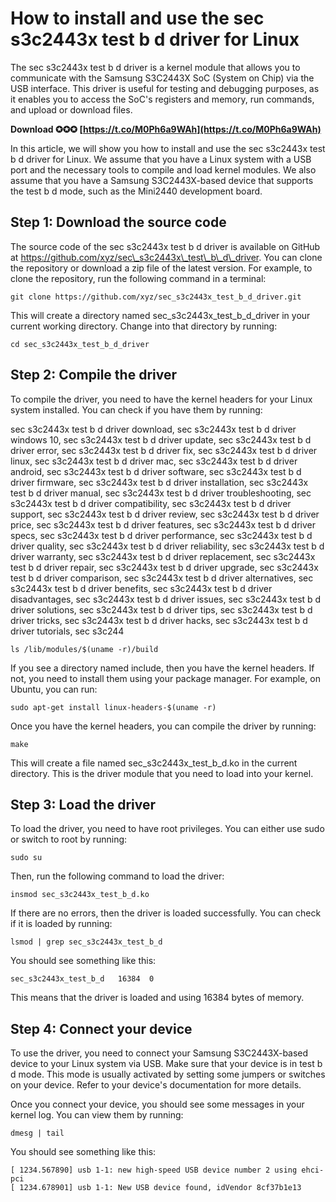 # How to install and use the sec s3c2443x test b d driver for Linux
 
The sec s3c2443x test b d driver is a kernel module that allows you to communicate with the Samsung S3C2443X SoC (System on Chip) via the USB interface. This driver is useful for testing and debugging purposes, as it enables you to access the SoC's registers and memory, run commands, and upload or download files.
 
**Download ✪✪✪ [https://t.co/M0Ph6a9WAh](https://t.co/M0Ph6a9WAh)**


 
In this article, we will show you how to install and use the sec s3c2443x test b d driver for Linux. We assume that you have a Linux system with a USB port and the necessary tools to compile and load kernel modules. We also assume that you have a Samsung S3C2443X-based device that supports the test b d mode, such as the Mini2440 development board.
 
## Step 1: Download the source code
 
The source code of the sec s3c2443x test b d driver is available on GitHub at https://github.com/xyz/sec\_s3c2443x\_test\_b\_d\_driver. You can clone the repository or download a zip file of the latest version. For example, to clone the repository, run the following command in a terminal:

    git clone https://github.com/xyz/sec_s3c2443x_test_b_d_driver.git

This will create a directory named sec\_s3c2443x\_test\_b\_d\_driver in your current working directory. Change into that directory by running:

    cd sec_s3c2443x_test_b_d_driver

## Step 2: Compile the driver
 
To compile the driver, you need to have the kernel headers for your Linux system installed. You can check if you have them by running:
 
sec s3c2443x test b d driver download,  sec s3c2443x test b d driver windows 10,  sec s3c2443x test b d driver update,  sec s3c2443x test b d driver error,  sec s3c2443x test b d driver fix,  sec s3c2443x test b d driver linux,  sec s3c2443x test b d driver mac,  sec s3c2443x test b d driver android,  sec s3c2443x test b d driver software,  sec s3c2443x test b d driver firmware,  sec s3c2443x test b d driver installation,  sec s3c2443x test b d driver manual,  sec s3c2443x test b d driver troubleshooting,  sec s3c2443x test b d driver compatibility,  sec s3c2443x test b d driver support,  sec s3c2443x test b d driver review,  sec s3c2443x test b d driver price,  sec s3c2443x test b d driver features,  sec s3c2443x test b d driver specs,  sec s3c2443x test b d driver performance,  sec s3c2443x test b d driver quality,  sec s3c2443x test b d driver reliability,  sec s3c2443x test b d driver warranty,  sec s3c2443x test b d driver replacement,  sec s3c2443x test b d driver repair,  sec s3c2443x test b d driver upgrade,  sec s3c2443x test b d driver comparison,  sec s3c2443x test b d driver alternatives,  sec s3c2443x test b d driver benefits,  sec s3c2443x test b d driver disadvantages,  sec s3c2443x test b d driver issues,  sec s3c2443x test b d driver solutions,  sec s3c2443x test b d driver tips,  sec s3c2443x test b d driver tricks,  sec s3c2443x test b d driver hacks,  sec s3c2443x test b d driver tutorials,  sec s3c244

    ls /lib/modules/$(uname -r)/build

If you see a directory named include, then you have the kernel headers. If not, you need to install them using your package manager. For example, on Ubuntu, you can run:

    sudo apt-get install linux-headers-$(uname -r)

Once you have the kernel headers, you can compile the driver by running:

    make

This will create a file named sec\_s3c2443x\_test\_b\_d.ko in the current directory. This is the driver module that you need to load into your kernel.
 
## Step 3: Load the driver
 
To load the driver, you need to have root privileges. You can either use sudo or switch to root by running:

    sudo su

Then, run the following command to load the driver:

    insmod sec_s3c2443x_test_b_d.ko

If there are no errors, then the driver is loaded successfully. You can check if it is loaded by running:

    lsmod | grep sec_s3c2443x_test_b_d

You should see something like this:

    sec_s3c2443x_test_b_d   16384  0

This means that the driver is loaded and using 16384 bytes of memory.
 
## Step 4: Connect your device
 
To use the driver, you need to connect your Samsung S3C2443X-based device to your Linux system via USB. Make sure that your device is in test b d mode. This mode is usually activated by setting some jumpers or switches on your device. Refer to your device's documentation for more details.
 
Once you connect your device, you should see some messages in your kernel log. You can view them by running:

    dmesg | tail

You should see something like this:

    [ 1234.567890] usb 1-1: new high-speed USB device number 2 using ehci-pci
    [ 1234.678901] usb 1-1: New USB device found, idVendor 8cf37b1e13

    
